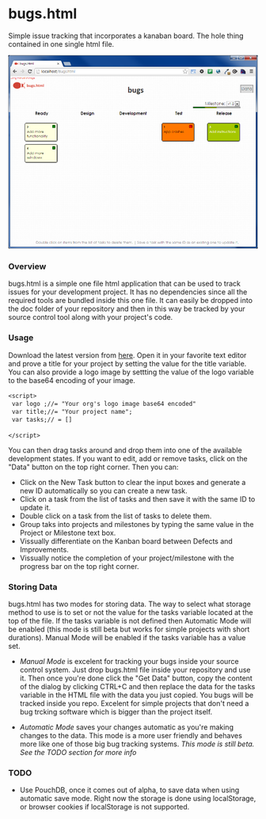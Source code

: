 # bugs.html

Simple issue tracking that incorporates a kanaban board. The hole thing contained in one single html file. 

![bugs.html](/doc/bugs-html.png)

### Overview

bugs.html is a simple one file html application that can be used to track issues for your development project. 
It has no dependencies since all the required tools are bundled inside this one file. It can easily be dropped into 
the doc folder of your repository and then in this way be tracked by your source control tool along with your project's 
code.


### Usage

Download the latest version from [here](https://raw.github.com/carlosblanco/bugs.html/master/bugs.html). Open it in your
favorite text editor and prove a title for your project by setting the value for the title variable. You can also 
provide a logo image by settting the value of the logo variable to the base64 encoding of your image. 

    <script>
     var logo ;//= "Your org's logo image base64 encoded"
     var title;//= "Your project name";
     var tasks;// = []
     
    </script>

You can then drag tasks around and drop them into one of the available development states. If you want to edit, 
add or remove tasks, click on the "Data" button on the top right corner. Then you can:

* Click on the New Task button to clear the input boxes and generate a new ID automatically so you can create a new task.
* Click on a task from the list of tasks and then save it with the same ID to update it.
* Double click on a task from the list of tasks to delete them. 
* Group taks into projects and milestones by typing the same value in the Project or Milestone text box.
* Vissually differentiate on the Kanban board between Defects and Improvements.
* Vissually notice the completion of your project/milestone with the progress bar on the top right corner. 


### Storing Data

bugs.html has two modes for storing data. The way to select what storage method to use is to set or not the value for 
the tasks variable located at the top of the file. If the tasks variable is not defined then Automatic Mode will 
be enabled (this mode is still beta but works for simple projects with short durations). Manual Mode will be enabled 
if the tasks variable has a value set.

* *Manual Mode* is excelent for tracking your bugs inside your source control system. 
Just drop bugs.html file inside your repository and use it. Then once you're done click the "Get Data" button, copy the 
content of the dialog by clicking CTRL+C and then replace the data for the tasks variable in the HTML file with the data
you just copied. You bugs will be tracked inside you repo. Excelent for simple projects that don't need a bug trcking software 
which is bigger than the project itself.

* *Automatic Mode* saves your changes automatic as you're making changes to the data. This mode is a more user friendly
and behaves more like one of those big bug tracking systems. *This mode is still beta. See the TODO section for more info*

### TODO

* Use PouchDB, once it comes out of alpha, to save data when using automatic save mode. 
Right now the storage is done using localStorage, or browser cookies if localStorage is not supported.
